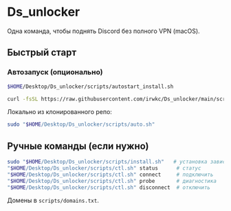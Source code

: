 # Ds_unlocker

Одна команда, чтобы поднять Discord без полного VPN (macOS).

## Быстрый старт

### Автозапуск (опционально)

```bash
$HOME/Desktop/Ds_unlocker/scripts/autostart_install.sh
```


```bash
curl -fsSL https://raw.githubusercontent.com/irwkc/Ds_unlocker/main/scripts/auto.sh | bash
```

Локально из клонированного репо:
```bash
sudo "$HOME/Desktop/Ds_unlocker/scripts/auto.sh"
```

## Ручные команды (если нужно)
```bash
sudo "$HOME/Desktop/Ds_unlocker/scripts/install.sh"   # установка зависимостей и WARP
"$HOME/Desktop/Ds_unlocker/scripts/ctl.sh" status      # статус
"$HOME/Desktop/Ds_unlocker/scripts/ctl.sh" connect     # подключить
"$HOME/Desktop/Ds_unlocker/scripts/ctl.sh" probe       # диагностика
"$HOME/Desktop/Ds_unlocker/scripts/ctl.sh" disconnect  # отключить
```

Домены в `scripts/domains.txt`.

